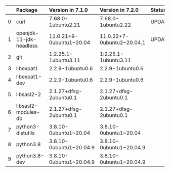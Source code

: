 <!-- markdown-link-check-disable -->

|    | Package                 | Version in 7.1.0         | Version in 7.2.0           | Status   |
|---:|:------------------------|:-------------------------|:---------------------------|:---------|
|  0 | curl                    | 7.68.0-1ubuntu2.21       | 7.68.0-1ubuntu2.22         | UPDATED  |
|  1 | openjdk-11-jdk-headless | 11.0.21+9-0ubuntu1~20.04 | 11.0.22+7-0ubuntu2~20.04.1 | UPDATED  |
|  2 | git                     | 1:2.25.1-1ubuntu3.11     | 1:2.25.1-1ubuntu3.11       |          |
|  3 | libexpat1               | 2.2.9-1ubuntu0.6         | 2.2.9-1ubuntu0.6           |          |
|  4 | libexpat1-dev           | 2.2.9-1ubuntu0.6         | 2.2.9-1ubuntu0.6           |          |
|  5 | libsasl2-2              | 2.1.27+dfsg-2ubuntu0.1   | 2.1.27+dfsg-2ubuntu0.1     |          |
|  6 | libsasl2-modules-db     | 2.1.27+dfsg-2ubuntu0.1   | 2.1.27+dfsg-2ubuntu0.1     |          |
|  7 | python3-distutils       | 3.8.10-0ubuntu1~20.04    | 3.8.10-0ubuntu1~20.04      |          |
|  8 | python3.8               | 3.8.10-0ubuntu1~20.04.9  | 3.8.10-0ubuntu1~20.04.9    |          |
|  9 | python3.8-dev           | 3.8.10-0ubuntu1~20.04.9  | 3.8.10-0ubuntu1~20.04.9    |          |